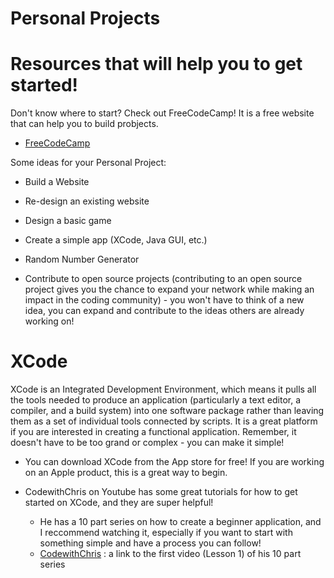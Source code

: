 # Personal Projects 

# Resources that will help you to get started! 

Don't know where to start? Check out FreeCodeCamp! It is a free website that can help you to build probjects. 
* [FreeCodeCamp](https://www.freecodecamp.org) 

Some ideas for your Personal Project: 

* Build a Website

* Re-design an existing website

* Design a basic game 

* Create a simple app (XCode, Java GUI, etc.) 

* Random Number Generator 

* Contribute to open source projects (contributing to an open source project gives you the chance to expand your network while making an impact in the coding community) - you won't have to think of a new idea, you can expand and contribute to the ideas others are already working on! 

# XCode 

XCode is an Integrated Development Environment, which means it pulls all the tools needed to produce an application (particularly a text editor, a compiler, and a build system) into one software package rather than leaving them as a set of individual tools connected by scripts. It is a great platform if you are interested in creating a functional application. Remember, it doesn't have to be too grand or complex - you can make it simple! 

* You can download XCode from the App store for free! If you are working on an Apple product, this is a great way to begin. 

* CodewithChris on Youtube has some great tutorials for how to get started on XCode, and they are super helpful! 

  * He has a 10 part series on how to create a beginner application, and I reccommend watching it, especially if you want to start with something simple and have a process you can follow! 
  * [CodewithChris](https://www.youtube.com/watch?v=jniJeamcIUU) : a link to the first video (Lesson 1) of his 10 part series 



